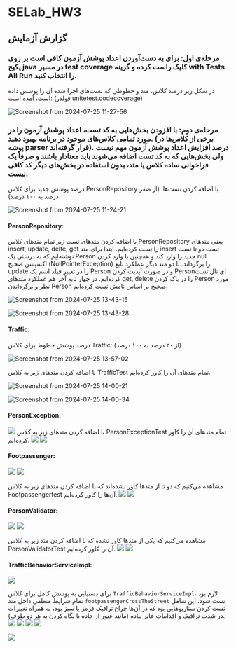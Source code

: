 # SELab_HW3


## گزارش آزمایش
### مرحله‌ی اول: برای ‫به‬ ‫دست‬‫‌آوردن‬ ‫اعداد‬ ‫پوشش‬ ‫آزمون‬ ‫کافی‬ ‫است‬ ‫بر‬ ‫روی‬ ‫پکیج‬ ‫‪java‬‬ ‫در‬ ‫مسیر‬ ‫‪test‬‬ ‫کلیک‬ ‫راست‬ ‫کرده‬ ‫و‬ ‫گزینه ‬‫‪coverage‬‬ ‫‪with‬‬ ‫‪Tests‬‬ ‫‪All‬‬ ‫‪Run‬‬ ‫را‬ ‫انتخاب‬ ‫کنید‬.


   در شکل زیر درصد کلاس، متد و خطوطی که تست‌های اجرا شده آن را پوشش داده است، آمده است: (فولدر unitetest.codecoverage)

![Screenshot from 2024-07-25 11-27-56](https://github.com/user-attachments/assets/5bc58254-b971-4e92-8ae0-408a6c126d8a)


### مرحله‌ی دوم: با افزودن بخش‌هایی به کد تست، اعداد پوشش آزمون را در مورد تمامی کلاس‌های موجود در برنامه بهبود دهید. (برخی از کلاس‌ها در پوشه parser قرار گرفته‌اند). درصد افزایش اعداد پوشش آزمون مهم نیست ولی بخش‌هایی که به کد تست اضافه می‌شوند باید معنادار باشند و صرفاً یک فراخوانی ساده کلاس یا متد، بدون استفاده در بخش‌های دیگر کد کافی نیست.

درصد پوشش جدید برای کلاس PersonRepository با اضافه کردن تست‌ها: (از صفر درصد به ۱۰۰ درصد)

![Screenshot from 2024-07-25 11-24-21](https://github.com/user-attachments/assets/28f78c9f-f689-414a-b885-460283bb387c)

#### PersonRepository:  
با اضافه کردن متدهای تست زیر تمام متدهای کلاس PersonRepository یعنی متدهای insert, update, delte, get را تست کرده‌ایم. ابتدا برای متد insert تست دو تا تست نوشته‌ایم که به درستی یک Person جدید را وارد کند و همچنین با وارد کردن null اکسپشن صحیح (NullPointerException) را برگرداند. با دو متد دیگر عملکرد تابع update را در تغییر فیلد اسم یک Person و در صورت آپدیت کردن Personای نال تست کرده‌ایم. در چهار تابع آخر هم عملکرد متدهای get, delete را در پاک کردن Person مورد نظر و برگرداندن Person صحیح بر اساس نامش تست کرده‌ایم.

![Screenshot from 2024-07-25 13-43-15](https://github.com/user-attachments/assets/2e8f9948-ef95-4887-b0e1-98390391cbed)

![Screenshot from 2024-07-25 13-43-28](https://github.com/user-attachments/assets/dd27d3b9-d9cd-4fbf-b553-fb83e5b9c365)

#### Traffic:
 

درصد پوشش خطوط برای کلاس Traffic: (از ۲۰ درصد به ۱۰۰ درصد)

![Screenshot from 2024-07-25 13-57-02](https://github.com/user-attachments/assets/2e152ed8-a55d-402f-9d54-57b6da6655d3)

با اضافه کردن متدهای زیر به کلاس TrafficTest تمام متدهای آن را کاور کرده‌ایم.

![Screenshot from 2024-07-25 14-00-21](https://github.com/user-attachments/assets/8be98124-cf8f-4061-90ec-d25856bee329)

![Screenshot from 2024-07-25 14-00-34](https://github.com/user-attachments/assets/5ed4efe9-26d7-4c01-8f6b-565e9a2a6b0c)

#### PersonException:
![](https://github.com/user-attachments/assets/22f8a4df-b637-401d-ab2b-596ee23a18a5)
با اضافه کردن متدهای زیر به کلاس PersonExceptionTest تمام متدهای آن را کاور کرده‌ایم.
![](https://github.com/user-attachments/assets/3c8f6679-f767-4512-9546-9597148cb544)
![](https://github.com/user-attachments/assets/96bab95b-c615-4cc1-8f81-9b9122b86ed1)

#### Footpassenger:
![](https://github.com/user-attachments/assets/5e8f94df-5955-449b-8ef8-ba7386a5bcb6)
![](https://github.com/user-attachments/assets/826bca43-248b-4eeb-8663-e44cad619fef)

مشاهده می‌کنیم که دو تا از متدها کاور نشده‌اند که با اضافه کردن متدهای زیر به کلاس Footpassengertest آن‌ها را کاور کرده‌ایم.
![](https://github.com/user-attachments/assets/ce4d9555-639c-4a23-9eab-0b91f494685d)
![](https://github.com/user-attachments/assets/1b7234c8-a06d-40d1-b2b9-901039f42908)

#### PersonValidator:
![](https://github.com/user-attachments/assets/7654d696-3ca0-448f-930b-fa94d16fe08f)
![](https://github.com/user-attachments/assets/a9faaac5-f967-4341-91bd-a9b625076522)

مشاهده می‌کنیم که یکی از متدها کاور نشده‌ که با اضافه کردن متد زیر به کلاس PersonValidatorTest آن‌ را کاور کرده‌ایم.
![](https://github.com/user-attachments/assets/e803313e-0166-4cbd-952f-d8ff27d8690e)
![](https://github.com/user-attachments/assets/fe5c21df-310f-416d-ac64-f6dc297f66f1)

#### TrafficBehaviorServiceImpl:
![](https://github.com/user-attachments/assets/015692a4-fcf5-49c9-99eb-5eb4b04a4631)


برای دستیابی به پوشش کامل برای کلاس `TrafficBehaviorServiceImpl`، لازم بود تمام شرایط منطقی داخل متد `footpassengerCrossTheStreet` تست شود. این شامل تست کردن سناریوهایی بود که در آن‌ها چراغ ترافیک قرمز یا سبز بود، به همراه تغییرات در شدت ترافیک و اقدامات عابر پیاده (مانند عبور از جاده یا نگاه کردن به هر دو طرف).
![](https://github.com/user-attachments/assets/f10ba886-ffaa-46d3-9da4-f0cda03ddb85)
![](https://github.com/user-attachments/assets/91cb834c-6746-4aaa-a7eb-d0ffa10b05db)
![](https://github.com/user-attachments/assets/47d7adbb-5036-46e3-a880-5247b0fd9f7e)
![](https://github.com/user-attachments/assets/efd2f219-4b8b-49c3-85ff-913d8546f193)

![](https://github.com/user-attachments/assets/4f37ec45-8075-4047-953c-f9fbbd8c6930)


